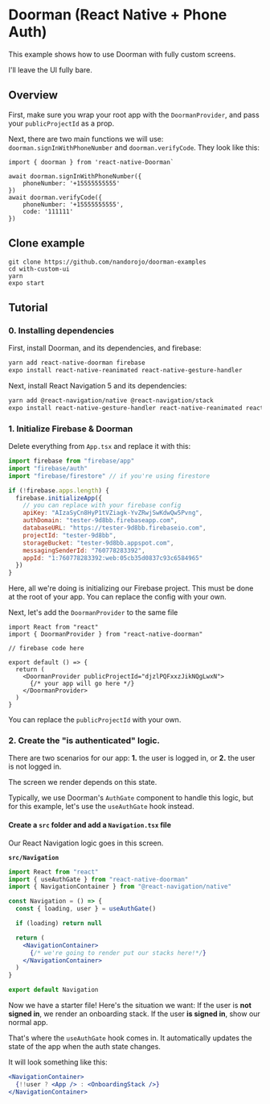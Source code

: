 # Doorman (React Native + Phone Auth)

This example shows how to use Doorman with fully custom screens.

I'll leave the UI fully bare.

## Overview

First, make sure you wrap your root app with the `DoormanProvider`, and pass your `publicProjectId` as a prop.

Next, there are two main functions we will use: `doorman.signInWithPhoneNumber` and `doorman.verifyCode`. They look like this:

```es6
import { doorman } from 'react-native-Doorman`

await doorman.signInWithPhoneNumber({
	phoneNumber: '+15555555555'
})
await doorman.verifyCode({
	phoneNumber: '+15555555555',
	code: '111111'
})
```

## Clone example

```
git clone https://github.com/nandorojo/doorman-examples
cd with-custom-ui
yarn
expo start
```

## Tutorial

### 0. Installing dependencies

First, install Doorman, and its dependencies, and firebase:

```sh
yarn add react-native-doorman firebase
expo install react-native-reanimated react-native-gesture-handler
```

Next, install React Navigation 5 and its dependencies:

```sh
yarn add @react-navigation/native @react-navigation/stack
expo install react-native-gesture-handler react-native-reanimated react-native-screens react-native-safe-area-context @react-native-community/masked-view
```

### 1. Initialize Firebase & Doorman

Delete everything from `App.tsx` and replace it with this:

```jsx
import firebase from "firebase/app"
import "firebase/auth"
import "firebase/firestore" // if you're using firestore

if (!firebase.apps.length) {
  firebase.initializeApp({
    // you can replace with your firebase config
    apiKey: "AIzaSyCn8HyP1tVZiagk-YvZRwjSwKdwQw5Pvng",
    authDomain: "tester-9d8bb.firebaseapp.com",
    databaseURL: "https://tester-9d8bb.firebaseio.com",
    projectId: "tester-9d8bb",
    storageBucket: "tester-9d8bb.appspot.com",
    messagingSenderId: "760778283392",
    appId: "1:760778283392:web:05cb35d0837c93c6584965"
  })
}
```

Here, all we're doing is initializing our Firebase project. This must be done at the root of your app. You can replace the config with your own.

Next, let's add the `DoormanProvider` to the same file

```es6
import React from "react"
import { DoormanProvider } from "react-native-doorman"

// firebase code here

export default () => {
  return (
    <DoormanProvider publicProjectId="djzlPQFxxzJikNQgLwxN">
      {/* your app will go here */}
    </DoormanProvider>
  )
}
```

You can replace the `publicProjectId` with your own.

### 2. Create the "is authenticated" logic.

There are two scenarios for our app: **1.** the user is logged in, or **2.** the user is not logged in.

The screen we render depends on this state.

Typically, we use Doorman's `AuthGate` component to handle this logic, but for this example, let's use the `useAuthGate` hook instead.

#### Create a `src` folder and add a `Navigation.tsx` file

Our React Navigation logic goes in this screen.

**`src/Navigation`**

```jsx
import React from "react"
import { useAuthGate } from "react-native-doorman"
import { NavigationContainer } from "@react-navigation/native"

const Navigation = () => {
  const { loading, user } = useAuthGate()

  if (loading) return null

  return (
    <NavigationContainer>
      {/* we're going to render put our stacks here!*/}
    </NavigationContainer>
  )
}

export default Navigation
```

Now we have a starter file! Here's the situation we want: If the user is **not signed in**, we render an onboarding stack. If the user **is signed in**, show our normal app.

That's where the `useAuthGate` hook comes in. It automatically updates the state of the app when the auth state changes.

It will look something like this:

```jsx
<NavigationContainer>
  {!!user ? <App /> : <OnboardingStack />}
</NavigationContainer>
```
